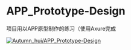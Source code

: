 # APP_Prototype-Design

项目用以APP原型制作的练习（使用Axure完成



[![Autumn_hui/APP_Prototype-Design](https://gitee.com/autumnhui/APP_Prototype-Design/widgets/widget_card.svg?colors=fff200,2e2f29,2d301b,85de00,00ffd5,aac261)](https://gitee.com/autumnhui/APP_Prototype-Design)